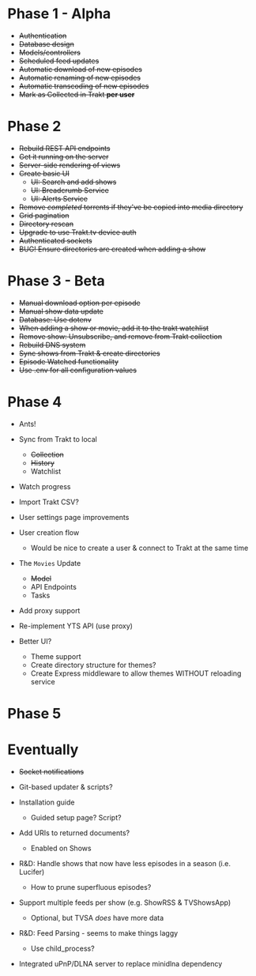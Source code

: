 # Phase 1 - Alpha

- ~~Authentication~~
- ~~Database design~~
- ~~Models/controllers~~
- ~~Scheduled feed updates~~
- ~~Automatic download of new episodes~~
- ~~Automatic renaming of new episodes~~
- ~~Automatic transcoding of new episodes~~
- ~~Mark as Collected in Trakt **per user**~~


# Phase 2

- ~~Rebuild REST API endpoints~~
- ~~Get it running on the server~~
- ~~Server-side rendering of views~~
- ~~Create basic UI~~
	- ~~UI: Search and add shows~~
	- ~~UI: Breadcrumb Service~~
	- ~~UI: Alerts Service~~
- ~~Remove *completed* torrents if they've be copied into media directory~~
- ~~Grid pagination~~
- ~~Directory rescan~~
- ~~Upgrade to use Trakt.tv device auth~~
- ~~Authenticated sockets~~
- ~~BUG! Ensure directories are created when adding a show~~


# Phase 3 - Beta

- ~~Manual download option per episode~~
- ~~Manual show data update~~
- ~~Database: Use dotenv~~
- ~~When adding a show or movie, add it to the trakt watchlist~~
- ~~Remove show: Unsubscribe, and remove from Trakt collection~~
- ~~Rebuild DNS system~~
- ~~Sync shows from Trakt & create directories~~
- ~~Episode Watched functionality~~
- ~~Use .env for all configuration values~~


# Phase 4

- Ants!

- Sync from Trakt to local
	- ~~Collection~~
	- ~~History~~
	- Watchlist
- Watch progress




- Import Trakt CSV?
- User settings page improvements
- User creation flow
	- Would be nice to create a user & connect to Trakt at the same time
- The `Movies` Update
	- ~~Model~~
	- API Endpoints
	- Tasks
- Add proxy support
- Re-implement YTS API (use proxy)
- Better UI?
	- Theme support
	- Create directory structure for themes?
	- Create Express middleware to allow themes WITHOUT reloading service


# Phase 5

# Eventually

- ~~Socket notifications~~
- Git-based updater & scripts?
- Installation guide
	- Guided setup page? Script?
- Add URIs to returned documents?
	- Enabled on Shows
- R&D: Handle shows that now have less episodes in a season (i.e. Lucifer)
	- How to prune superfluous episodes?

- Support multiple feeds per show (e.g. ShowRSS & TVShowsApp)
	- Optional, but TVSA *does* have more data
- R&D: Feed Parsing - seems to make things laggy
	- Use child_process?
- Integrated uPnP/DLNA server to replace minidlna dependency


